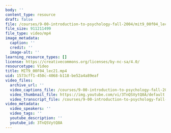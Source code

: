```yaml
---
body: ''
content_type: resource
draft: false
file: /courses/9-00-introduction-to-psychology-fall-2004/mit9_00f04_lec21_360p_16_9.mp4
file_size: 911211499
file_type: video/mp4
image_metadata:
  caption: ''
  credit: ''
  image-alt: ''
learning_resource_types: []
license: https://creativecommons.org/licenses/by-nc-sa/4.0/
resourcetype: Video
title: MIT9_00F04_lec21.mp4
uid: 1573cff1-450c-4068-b118-be52a4a89eaf
video_files:
  archive_url: ''
  video_captions_file: /courses/9-00-introduction-to-psychology-fall-2004/17hsXFfdI6Y3Pql5fqH8bKheGeSGYXWNY_transcript.webvtt
  video_thumbnail_file: https://img.youtube.com/vi/3TnQSVytQ8A/default.jpg
  video_transcript_file: /courses/9-00-introduction-to-psychology-fall-2004/17hsXFfdI6Y3Pql5fqH8bKheGeSGYXWNY_transcript.pdf
video_metadata:
  video_speakers: ''
  video_tags: ''
  youtube_description: ''
  youtube_id: 3TnQSVytQ8A
---
```

